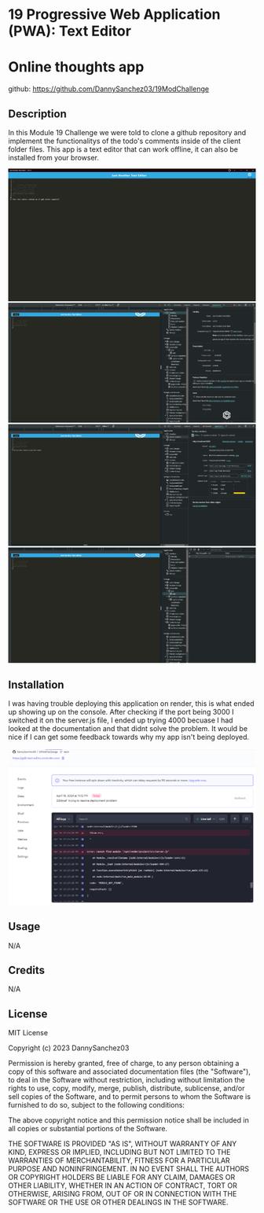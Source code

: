 # 19 Progressive Web Application (PWA): Text Editor

# Online thoughts app

github: https://github.com/DannySanchez03/19ModChallenge

## Description

In this Module 19 Challenge we were told to clone a github repository and implement the functionalitys of the todo's comments inside of the client folder files. This app is a text editor that can work offline, it can also be installed from your browser.

![my screenshot](assets/app.png)
![my screenshot](assets/Mani.png)
![my screenshot](assets/SW.png)
![my screenshot](assets/IDB.png)


## Installation

I was having trouble deploying this application on render, this is what ended up showing up on the console.
After checking if the port being 3000 I switched it on the server.js file, I ended up trying 4000 becuase I had looked at the documentation and that didnt solve the problem. It would be nice if I can get some feedback towards why my app isn't being deployed.

![my screenshot](assets/consoleProblem.png)

## Usage

N/A

## Credits

N/A

## License

MIT License

Copyright (c) 2023 DannySanchez03

Permission is hereby granted, free of charge, to any person obtaining a copy
of this software and associated documentation files (the "Software"), to deal
in the Software without restriction, including without limitation the rights
to use, copy, modify, merge, publish, distribute, sublicense, and/or sell
copies of the Software, and to permit persons to whom the Software is
furnished to do so, subject to the following conditions:

The above copyright notice and this permission notice shall be included in all
copies or substantial portions of the Software.

THE SOFTWARE IS PROVIDED "AS IS", WITHOUT WARRANTY OF ANY KIND, EXPRESS OR
IMPLIED, INCLUDING BUT NOT LIMITED TO THE WARRANTIES OF MERCHANTABILITY,
FITNESS FOR A PARTICULAR PURPOSE AND NONINFRINGEMENT. IN NO EVENT SHALL THE
AUTHORS OR COPYRIGHT HOLDERS BE LIABLE FOR ANY CLAIM, DAMAGES OR OTHER
LIABILITY, WHETHER IN AN ACTION OF CONTRACT, TORT OR OTHERWISE, ARISING FROM,
OUT OF OR IN CONNECTION WITH THE SOFTWARE OR THE USE OR OTHER DEALINGS IN THE
SOFTWARE.
